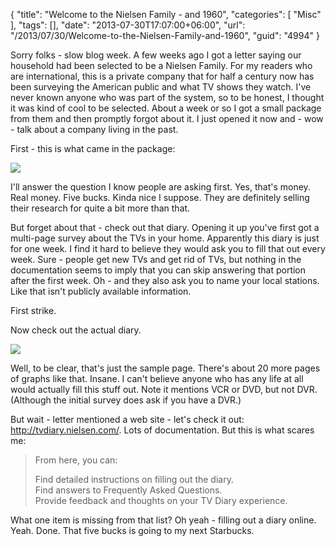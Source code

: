 {
	"title": "Welcome to the Nielsen Family - and 1960",
	"categories": [
		"Misc"
	],
	"tags": [],
	"date": "2013-07-30T17:07:00+06:00",
	"url": "/2013/07/30/Welcome-to-the-Nielsen-Family-and-1960",
	"guid": "4994"
}

Sorry folks - slow blog week. A few weeks ago I got a letter saying our household had been selected to be a Nielsen Family. For my readers who are international, this is a private company that for half a century now has been surveying the American public and what TV shows they watch. I've never known anyone who was part of the system, so to be honest, I thought it was kind of cool to be selected. About a week or so I got a small package from them and then promptly forgot about it. I just opened it now and - wow - talk about a company living in the past.
<!--more-->
First - this is what came in the package:

<img src="http://static.raymondcamden.com/images/2013-07-30 16.03.32.jpg" />

I'll answer the question I know people are asking first. Yes, that's money. Real money. Five bucks. Kinda nice I suppose. They are definitely selling their research for quite a bit more than that. 

But forget about that - check out that diary. Opening it up you've first got a multi-page survey about the TVs in your home. Apparently this diary is just for one week. I find it hard to believe they would ask you to fill that out every week. Sure - people get new TVs and get rid of TVs, but nothing in the documentation seems to imply that you can skip answering that portion after the first week. Oh - and they also ask you to name your local stations. Like that isn't publicly available information.

First strike.

Now check out the actual diary.

<img src="http://static.raymondcamden.com/images/2013-07-30 16.06.27.jpg" />

Well, to be clear, that's just the sample page. There's about 20 more pages of graphs like that. Insane. I can't believe anyone who has any life at all would actually fill this stuff out. Note it mentions VCR or DVD, but not DVR. (Although the initial survey does ask if you have a DVR.) 

But wait - letter mentioned a web site - let's check it out: <a href="http://tvdiary.nielsen.com/">http://tvdiary.nielsen.com/</a>. Lots of documentation. But this is what scares me:

<blockquote>
From here, you can:

Find detailed instructions on filling out the diary.<br/>
Find answers to Frequently Asked Questions.<br/>
Provide feedback and thoughts on your TV Diary experience.<br/>
</blockquote>

What one item is missing from that list? Oh yeah - filling out a diary online. Yeah. Done. That five bucks is going to my next Starbucks.